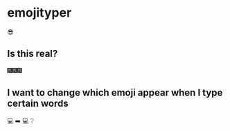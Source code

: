 

emojityper
==========
😎

Is this real?
-------------
🎆🎆🎆

I want to change which emoji appear when I type certain words
-------------------------------------------------------------
💻 ➡️ 💻 ❔
